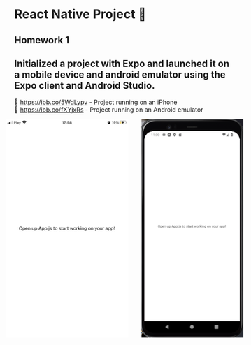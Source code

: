 # React Native Project 🚀

## Homework 1

## Initialized a project with Expo and launched it on a mobile device and android emulator using the Expo client and Android Studio.

🍎 https://ibb.co/5WdLypv - Project running on an iPhone
<br>
📱 https://ibb.co/fXYjxRs - Project running on an Android emulator

<div style="display:flex; justify-content:center; gap:30px;">
  <img src="./assets/iphone.jpg" alt="project running on a iPhone" width="auto" height="500">
  <img src="./assets/android-emulator.png" alt="project running on a Android emulator" width="auto" height="500">
</div>
